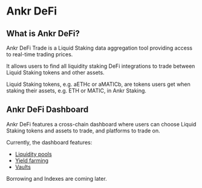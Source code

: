 # Ankr DeFi 

## What is Ankr DeFi?

Ankr DeFi Trade is a Liquid Staking data aggregation tool providing access to real-time trading prices.

It allows users to find all liquidity staking DeFi integrations to trade between Liquid Staking tokens and other assets.

Liquid Staking tokens, e.g. aETHc or aMATICb, are tokens users get when staking their assets, e.g. ETH or MATIC, in Ankr Staking. 

## Ankr DeFi Dashboard 
Ankr DeFi features a cross-chain dashboard where users can choose Liquid Staking tokens and assets to trade, and platforms to trade on.

Currently, the dashboard features:
* [Liquidity pools](/staking/defi/liquidity-pools)
* [Yield farming](/staking/defi/yield-farm)
* [Vaults](/staking/defi/vaults)

Borrowing and Indexes are coming later.





